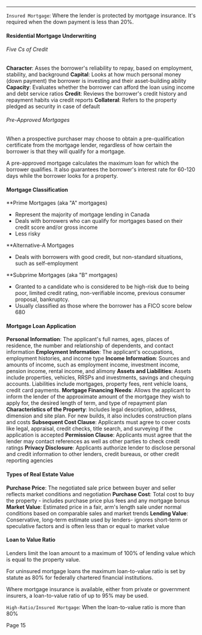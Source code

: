 ***
`Insured Mortgage`: Where the lender is protected by mortgage insurance. It's required when the down payment is less than 20%.
#### Residential Mortgage Underwriting
###### Five Cs of Credit
**Character**: Asses the borrower's reliability to repay, based on employment, stability, and background
**Capital**: Looks at how much personal money (down payment) the borrower is investing and their asset-building ability
**Capacity**: Evaluates whether the borrower can afford the loan using income and debt service ratios
**Credit**: Reviews the borrower's credit history and repayment habits via credit reports
**Collateral**: Refers to the property pledged as security in case of default

###### Pre-Approved Mortgages
When a prospective purchaser may choose to obtain a pre-qualification certificate from the mortgage lender, regardless of how certain the borrower is that they will qualify for a mortgage.

A pre-approved mortgage calculates the maximum loan for which the borrower qualifies. It also guarantees the borrower's interest rate for 60-120 days while the borrower looks for a property.


#### Mortgage Classification
**Prime Mortgages (aka "A" mortgages)
* Represent the majority of mortgage lending in Canada
* Deals with borrowers who can qualify for mortgages based on their credit score and/or gross income
* Less risky

**Alternative-A Mortgages
* Deals with borrowers with good credit, but non-standard situations, such as self-employment

**Subprime Mortgages (aka "B" mortgages)
* Granted to a candidate who is considered to be high-risk due to being poor, limited credit rating, non-verifiable income, previous consumer proposal, bankruptcy.
* Usually classified as those where the borrower has a FICO score below 680

#### Mortgage Loan Application
**Personal Information**: The applicant's full names, ages, places of residence, the number and relationship of dependents, and contact information
**Employment Information**: The applicant's occupations, employment histories, and income type
**Income Information**: Sources and amounts of income, such as employment income, investment income, pension income, rental income, and alimony
**Assets and Liabilities**: Assets include properties, vehicles, RRSPs and investments, savings and chequing accounts. Liabilities include mortgages, property fees, rent vehicle loans, credit card payments.
**Mortgage Financing Needs**: Allows the applicant to inform the lender of the approximate amount of the mortgage they wish to apply for, the desired length of term, and type of repayment plan
**Characteristics of the Property**: Includes legal description, address, dimension and site plan. For new builds, it also includes construction plans and costs
**Subsequent Cost Clause**: Applicants must agree to cover costs like legal, appraisal, credit checks, title search, and surveying if the application is accepted
**Permission Clause**: Applicants must agree that the lender may contact references as well as other parties to check credit ratings
**Privacy Disclosure**: Applicants authorize lender to disclose personal and credit information to other lenders, credit bureaus, or other credit reporting agencies

#### Types of Real Estate Value
**Purchase Price**: The negotiated sale price between buyer and seller reflects market conditions and negotiation
**Purchase Cost**: Total cost to buy the property - includes purchase price plus fees and any mortgage bonus
**Market Value**: Estimated price in a fair, arm's length sale under normal conditions based on comparable sales and market trends
**Lending Value**: Conservative, long-term estimate used by lenders- ignores short-term or speculative factors and is often less than or equal to market value

#### Loan to Value Ratio
Lenders limit the loan amount to a maximum of 100% of lending value which is equal to the property value.

For uninsured mortgage loans the maximum loan-to-value ratio is set by statute as 80% for federally chartered financial institutions.

Where mortgage insurance is available, either from private or government insurers, a loan-to-value ratio of up to 95% may be used.

`High-Ratio/Insured Mortgage`: When the loan-to-value ratio is more than 80%

Page 15